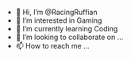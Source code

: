- 👋 Hi, I’m @RacingRuffian
- 👀 I’m interested in Gaming
- 🌱 I’m currently learning Coding
- 💞️ I’m looking to collaborate on ...
- 📫 How to reach me ...

<!---
RacingRuffian/RacingRuffian is a ✨ special ✨ repository because its `README.md` (this file) appears on your GitHub profile.
You can click the Preview link to take a look at your changes.
--->
